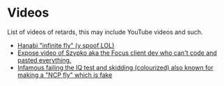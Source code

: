 # Videos
List of videos of retards, this may include YouTube videos and such.

- [Hanabi "infinite fly" (y spoof LOL)](https://youtu.be/da45ef7rK30)
- [Expose video of Szypko aka the Focus client dev who can't code and pasted everything.](https://youtu.be/bFTdaSgezlk)
- [Infamous failing the IQ test and skidding (colourized) also known for making a "NCP fly" which is fake](https://youtu.be/ippTxtxoKaI)
